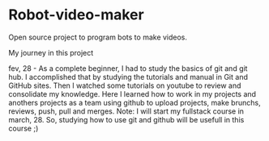 # Robot-video-maker
Open source project to program bots to make videos.




My journey in this project

fev, 28 - 
As a complete beginner, I had to study the basics of git and git hub. I accomplished that by studying the tutorials and manual in Git and GitHub sites. Then I watched some tutorials on youtube to review and consolidate my knowledge. Here I learned how to work in my projects and anothers projects as a team using github to upload projects, make brunchs, reviews, push, pull and merges.
Note: I will start my fullstack course in march, 28. So, studying how to use git and github will be usefull in this course ;)
